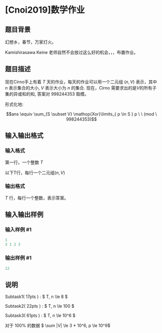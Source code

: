 # [Cnoi2019]数学作业

## 题目背景

幻想乡，春节，万家灯火。

Kamishirasawa Keine 老师自然不会放过这么好的机会，，，布置作业。

## 题目描述

现在Cirno手上有着 $T$ 天的作业，每天的作业可以用一个二元组 $( n, V )$ 表示，其中 $n$ 表示集合的大小, $V$ 表示大小为 $n$ 的集合. 现在，Cirno 需要求出的是$V$的所有子集的异或和的和, 答案对 $998244353$ 取模。

形式化地:

$$ans \equiv \sum_{S \subset V} \mathop{Xor}\limits_{ p \in S } p \ \ (mod \ 998244353)$$

## 输入输出格式

### 输入格式

第一行，一个整数 $T$

以下T行，每行一个二元组$( n, V )$

### 输出格式

$T$ 行，每行一个整数，表示答案。

## 输入输出样例

### 输入样例 #1

```cpp
1
3 1 2 3
```


### 输出样例 #1

```cpp
12
```


## 说明

Subtask1( 17pts ) : $ T, n \le 8 $

Subtask2( 22pts ) : $ T, n \le 100 $

Subtask3( 61pts ) : $ T, n \le 10^6 $

对于 100% 的数据 $ \sum |V| \le 3 * 10^6, p \le 10^9$

